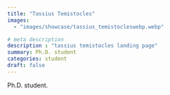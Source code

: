 ```yaml
---
title: "Tassius Temistocles"
images: 
  - "images/showcase/tassius_temistocleswebp.webp"

# meta description
description : "tassius temistocles landing page"
summary: Ph.D. student
categories: student
draft: false
---
```

Ph.D. student.